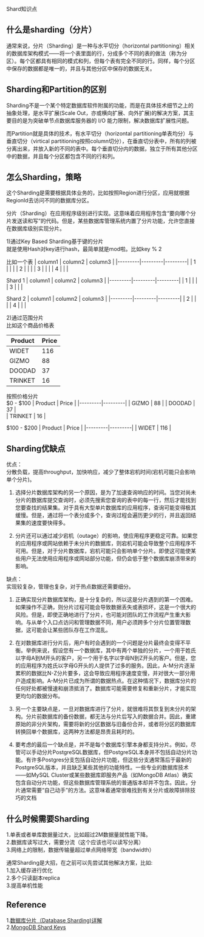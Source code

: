Shard知识点

## 什么是sharding（分片）
通常来说，分片（Sharding）是一种与水平切分（horizontal partitioning）相关的数据库架构模式——将一个表里面的行，分成多个不同的表的做法（称为分区）。每个区都具有相同的模式和列，但每个表有完全不同的行。同样，每个分区中保存的数据都是唯一的，并且与其他分区中保存的数据无关。

## Sharding和Partition的区别
Sharding不是一个某个特定数据库软件附属的功能，而是在具体技术细节之上的抽象处理，是水平扩展(Scale Out，亦或横向扩展、向外扩展)的解决方案，其主要目的是为突破单节点数据库服务器的 I/O 能力限制，解决数据库扩展性问题。

而Partition就是具体的技术，有水平切分（horizontal partitioning单表均分）与垂直切分（virtical partitioning按照column切分），在垂直切分表中，所有的列被分离出来，并放入新的不同的表中。每个垂直切分内的数据，独立于所有其他分区中的数据，并且每个分区都包含不同的行和列。

## 怎么Sharding，策略
这个Sharding是需要根据具体业务的，比如按照Region进行分区，应用就根据RegionId去访问不同的数据库分区。

分片（Sharding）在应用程序级别进行实现。这意味着应用程序包含“要向哪个分片发送读和写”的代码。但是，某些数据库管理系统内置了分片功能，允许您直接在数据库级别实现分片。

1)通过Key Based Sharding基于键的分片  
就是使用Hash对key进行hash，最简单就是mod啦。比如key % 2

比如一个表
| column1 | column2 | column3 |
|---------|---------|---------|
| 1       |         |         |
| 2       |         |         |
| 3       |         |         |
| 4       |         |         |

Shard 1
| column1 | column2 | column3 |
|---------|---------|---------|
| 1       |         |         |
| 3       |         |         |

Shard 2
| column1 | column2 | column3 |
|---------|---------|---------|
| 2       |         |         |
| 4       |         |         |

2)通过范围分片  
比如这个商品价格表

| Product | Price | 
|---------|---------|
| WIDET   |   116   | 
| GIZMO   |   88    | 
| DOODAD  |   37    |  
| TRINKET |   16    |  

按照价格分片  
$0 - $100
| Product | Price | 
|---------|---------|
| GIZMO   |   88    | 
| DOODAD  |   37    |  
| TRINKET |   16    | 

$100 - $200
| Product | Price | 
|---------|---------|
| WIDET   |   116   | 


## Sharding优缺点
优点：  
分散负载，提高throughput，加快响应，减少了整体宕机时间(宕机可能只会影响单个分片)。

1) 选择分片数据库架构的另一个原因，是为了加速查询响应的时间。当您对尚未分片的数据库提交查询时，必须先搜索您查询的表中的每一行，然后才能找到您要查找的结果集。对于具有大型单片数据库的应用程序，查询可能变得极其缓慢。但是，通过将一个表分成多个，查询过程会遍历更少的行，并且返回结果集的速度要快得多。

2) 分片还可以通过减少宕机（outage）的影响，使应用程序更稳定可靠。如果您的应用程序或网站依赖于未分片的数据库，则宕机可能会导致整个应用程序不可用。但是，对于分片数据库，宕机可能只会影响单个分片。即使这可能使某些用户无法使用应用程序或网站部分功能，但仍会低于整个数据库崩溃带来的影响。

缺点：  
实现较复杂，管理也复杂，对于热点数据还需要细分。

1) 正确实现分片数据库架构，是十分复杂的，所以这是分片遇到的第一个困难。如果操作不正确，则分片过程可能会导致数据丢失或表损坏，这是一个很大的风险。但是，即使正确地进行了分片，也可能对团队的工作流程产生重大影响。与从单个入口点访问和管理数据不同，用户必须跨多个分片位置管理数据，这可能会让某些团队存在工作混乱。

2) 在对数据库进行分片后，用户有时会遇到的一个问题是分片最终会变得不平衡。举例来说，假设您有一个数据库，其中有两个单独的分片，一个用于姓氏以字母A到M开头的客户，另一个用于名字以字母N到Z开头的客户。但是，您的应用程序为姓氏以字母G开头的人提供了过多的服务。因此，A-M分片逐渐累积的数据比N-Z分片要多，这会导致应用程序速度变慢，并对很大一部分用户造成影响。A-M分片已成为所谓的数据热点。在这种情况下，数据库分片的任何好处都被慢速和崩溃抵消了。数据库可能需要修复和重新分片，才能实现更均匀的数据分布。

3) 另一个主要缺点是，一旦对数据库进行了分片，就很难将其恢复到未分片的架构。分片前数据库的备份数据，都无法与分片后写入的数据合并。因此，重建原始的非分片架构，需要将新的分区数据与旧备份合并，或者将分区的数据库转换回单个数据库，这两种方法都是昂贵且耗时的。

4) 要考虑的最后一个缺点是，并不是每个数据库引擎本身都支持分片。例如，尽管可以手动分片PostgreSQL数据库，但PostgreSQL本身并不包括自动分片功能。有许多Postgres分支包括自动分片功能，但这些分支通常落后于最新的PostgreSQL版本，并且缺乏某些其他的功能特性。一些专业的数据库技术——如MySQL Cluster或某些数据库即服务产品（如MongoDB Atlas）确实包含自动分片功能，但这些数据库管理系统的普通版本却并不包含。因此，分片通常需要“自己动手”的方法。这意味着通常很难找到有关分片或故障排除技巧的文档

## 什么时候需要Sharding  
1.单表或者单库数据量过大，比如超过2M数据量就性能下降。  
2.数据库读写过大，需要分流（这个应该也可以读写分离）  
3.网络上的限制，数据传输量超过单点网络带宽（bandwidth）  

通常Sharding是大招，在之前可以先尝试其他解决方案，比如:  
1.加入缓存进行优化  
2.多个只读副本replica  
3.提高单机性能  

## Reference
1.[数据库分片（Database Sharding)详解](https://zhuanlan.zhihu.com/p/57185574)  
2.[MongoDB Shard Keys](https://docs.mongodb.com/manual/core/sharding-shard-key/#sharding-shard-key-selection)  




